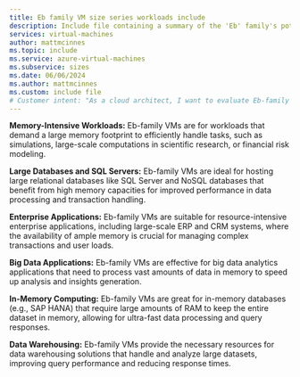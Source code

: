 ```yaml
---
title: Eb family VM size series workloads include
description: Include file containing a summary of the 'Eb' family's potential workloads.
services: virtual-machines
author: mattmcinnes
ms.topic: include
ms.service: azure-virtual-machines
ms.subservice: sizes
ms.date: 06/06/2024
ms.author: mattmcinnes
ms.custom: include file
# Customer intent: "As a cloud architect, I want to evaluate Eb-family VM sizes, so that I can determine which configurations best support memory-intensive workloads and optimize resource allocation for applications like databases and big data analytics."
---
```

**Memory-Intensive Workloads:** Eb-family VMs are for workloads that demand a large memory footprint to efficiently handle tasks, such as simulations, large-scale computations in scientific research, or financial risk modeling.

**Large Databases and SQL Servers:** Eb-family VMs are ideal for hosting large relational databases like SQL Server and NoSQL databases that benefit from high memory capacities for improved performance in data processing and transaction handling.

**Enterprise Applications:** Eb-family VMs are suitable for resource-intensive enterprise applications, including large-scale ERP and CRM systems, where the availability of ample memory is crucial for managing complex transactions and user loads.

**Big Data Applications:** Eb-family VMs are effective for big data analytics applications that need to process vast amounts of data in memory to speed up analysis and insights generation.

**In-Memory Computing:** Eb-family VMs are great for in-memory databases (e.g., SAP HANA) that require large amounts of RAM to keep the entire dataset in memory, allowing for ultra-fast data processing and query responses.

**Data Warehousing:** Eb-family VMs provide the necessary resources for data warehousing solutions that handle and analyze large datasets, improving query performance and reducing response times.